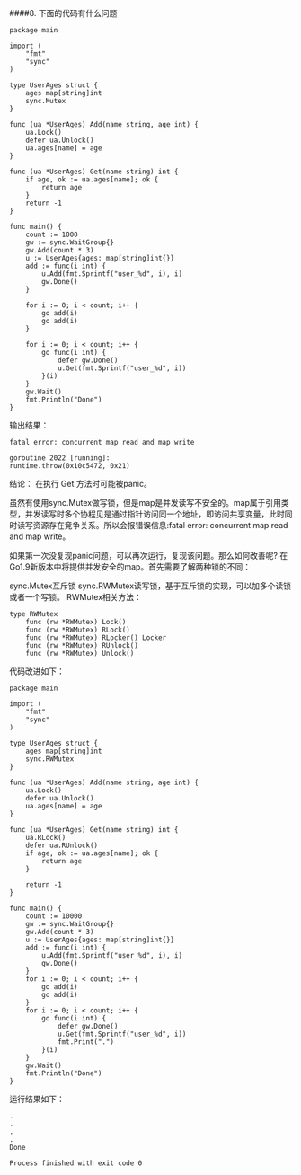 ####8. 下面的代码有什么问题
~~~
package main

import (
	"fmt"
	"sync"
)

type UserAges struct {
	ages map[string]int
	sync.Mutex
}

func (ua *UserAges) Add(name string, age int) {
	ua.Lock()
	defer ua.Unlock()
	ua.ages[name] = age
}

func (ua *UserAges) Get(name string) int {
	if age, ok := ua.ages[name]; ok {
		return age
	}
	return -1
}

func main() {
	count := 1000
	gw := sync.WaitGroup{}
	gw.Add(count * 3)
	u := UserAges{ages: map[string]int{}}
	add := func(i int) {
		u.Add(fmt.Sprintf("user_%d", i), i)
		gw.Done()
	}
	
	for i := 0; i < count; i++ {
		go add(i)
		go add(i)
	}
	
	for i := 0; i < count; i++ {
		go func(i int) {
			defer gw.Done()
			u.Get(fmt.Sprintf("user_%d", i))
		}(i)
	}
	gw.Wait()
	fmt.Println("Done")
}
~~~
输出结果：
~~~
fatal error: concurrent map read and map write

goroutine 2022 [running]:
runtime.throw(0x10c5472, 0x21)
~~~
结论： 在执行 Get 方法时可能被panic。

虽然有使用sync.Mutex做写锁，但是map是并发读写不安全的。map属于引用类型，并发读写时多个协程见是通过指针访问同一个地址，即访问共享变量，此时同时读写资源存在竞争关系。所以会报错误信息:fatal error: concurrent map read and map write。

如果第一次没复现panic问题，可以再次运行，复现该问题。那么如何改善呢? 在Go1.9新版本中将提供并发安全的map。首先需要了解两种锁的不同：

sync.Mutex互斥锁
sync.RWMutex读写锁，基于互斥锁的实现，可以加多个读锁或者一个写锁。
RWMutex相关方法：
~~~
type RWMutex
    func (rw *RWMutex) Lock() 
    func (rw *RWMutex) RLock()
    func (rw *RWMutex) RLocker() Locker
    func (rw *RWMutex) RUnlock()
    func (rw *RWMutex) Unlock()
~~~
代码改进如下：
~~~
package main

import (
	"fmt"
	"sync"
)

type UserAges struct {
	ages map[string]int
	sync.RWMutex
}

func (ua *UserAges) Add(name string, age int) {
	ua.Lock()
	defer ua.Unlock()
	ua.ages[name] = age
}

func (ua *UserAges) Get(name string) int {
	ua.RLock()
	defer ua.RUnlock()
	if age, ok := ua.ages[name]; ok {
		return age
	}

	return -1
}

func main() {
	count := 10000
	gw := sync.WaitGroup{}
	gw.Add(count * 3)
	u := UserAges{ages: map[string]int{}}
	add := func(i int) {
		u.Add(fmt.Sprintf("user_%d", i), i)
		gw.Done()
	}
	for i := 0; i < count; i++ {
		go add(i)
		go add(i)
	}
	for i := 0; i < count; i++ {
		go func(i int) {
			defer gw.Done()
			u.Get(fmt.Sprintf("user_%d", i))
			fmt.Print(".")
		}(i)
	}
	gw.Wait()
	fmt.Println("Done")
}
~~~
运行结果如下：
~~~
.
.
.
.
Done

Process finished with exit code 0
~~~